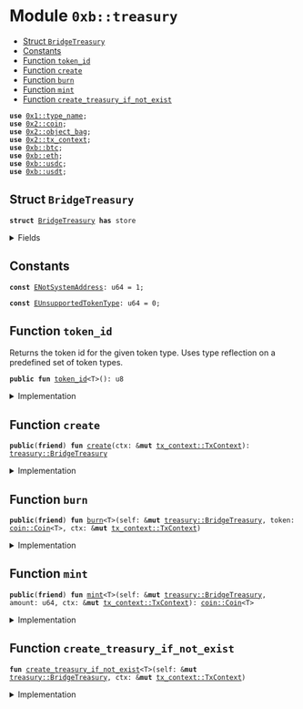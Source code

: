 
<a name="0xb_treasury"></a>

# Module `0xb::treasury`



-  [Struct `BridgeTreasury`](#0xb_treasury_BridgeTreasury)
-  [Constants](#@Constants_0)
-  [Function `token_id`](#0xb_treasury_token_id)
-  [Function `create`](#0xb_treasury_create)
-  [Function `burn`](#0xb_treasury_burn)
-  [Function `mint`](#0xb_treasury_mint)
-  [Function `create_treasury_if_not_exist`](#0xb_treasury_create_treasury_if_not_exist)


<pre><code><b>use</b> <a href="dependencies/move-stdlib/type_name.md#0x1_type_name">0x1::type_name</a>;
<b>use</b> <a href="dependencies/sui-framework/coin.md#0x2_coin">0x2::coin</a>;
<b>use</b> <a href="dependencies/sui-framework/object_bag.md#0x2_object_bag">0x2::object_bag</a>;
<b>use</b> <a href="dependencies/sui-framework/tx_context.md#0x2_tx_context">0x2::tx_context</a>;
<b>use</b> <a href="btc.md#0xb_btc">0xb::btc</a>;
<b>use</b> <a href="eth.md#0xb_eth">0xb::eth</a>;
<b>use</b> <a href="usdc.md#0xb_usdc">0xb::usdc</a>;
<b>use</b> <a href="usdt.md#0xb_usdt">0xb::usdt</a>;
</code></pre>



<a name="0xb_treasury_BridgeTreasury"></a>

## Struct `BridgeTreasury`



<pre><code><b>struct</b> <a href="treasury.md#0xb_treasury_BridgeTreasury">BridgeTreasury</a> <b>has</b> store
</code></pre>



<details>
<summary>Fields</summary>


<dl>
<dt>
<code>treasuries: <a href="dependencies/sui-framework/object_bag.md#0x2_object_bag_ObjectBag">object_bag::ObjectBag</a></code>
</dt>
<dd>

</dd>
</dl>


</details>

<a name="@Constants_0"></a>

## Constants


<a name="0xb_treasury_ENotSystemAddress"></a>



<pre><code><b>const</b> <a href="treasury.md#0xb_treasury_ENotSystemAddress">ENotSystemAddress</a>: u64 = 1;
</code></pre>



<a name="0xb_treasury_EUnsupportedTokenType"></a>



<pre><code><b>const</b> <a href="treasury.md#0xb_treasury_EUnsupportedTokenType">EUnsupportedTokenType</a>: u64 = 0;
</code></pre>



<a name="0xb_treasury_token_id"></a>

## Function `token_id`

Returns the token id for the given token type.
Uses type reflection on a predefined set of token types.


<pre><code><b>public</b> <b>fun</b> <a href="treasury.md#0xb_treasury_token_id">token_id</a>&lt;T&gt;(): u8
</code></pre>



<details>
<summary>Implementation</summary>


<pre><code><b>public</b> <b>fun</b> <a href="treasury.md#0xb_treasury_token_id">token_id</a>&lt;T&gt;(): u8 {
    <b>let</b> coin_type = <a href="dependencies/move-stdlib/type_name.md#0x1_type_name_get">type_name::get</a>&lt;T&gt;();
    <b>if</b> (coin_type == <a href="dependencies/move-stdlib/type_name.md#0x1_type_name_get">type_name::get</a>&lt;BTC&gt;()) {
        1
    } <b>else</b> <b>if</b> (coin_type == <a href="dependencies/move-stdlib/type_name.md#0x1_type_name_get">type_name::get</a>&lt;ETH&gt;()) {
        2
    } <b>else</b> <b>if</b> (coin_type == <a href="dependencies/move-stdlib/type_name.md#0x1_type_name_get">type_name::get</a>&lt;USDC&gt;()) {
        3
    } <b>else</b> <b>if</b> (coin_type == <a href="dependencies/move-stdlib/type_name.md#0x1_type_name_get">type_name::get</a>&lt;USDT&gt;()) {
        4
    } <b>else</b> {
        <b>abort</b> <a href="treasury.md#0xb_treasury_EUnsupportedTokenType">EUnsupportedTokenType</a>
    }
}
</code></pre>



</details>

<a name="0xb_treasury_create"></a>

## Function `create`



<pre><code><b>public</b>(<b>friend</b>) <b>fun</b> <a href="treasury.md#0xb_treasury_create">create</a>(ctx: &<b>mut</b> <a href="dependencies/sui-framework/tx_context.md#0x2_tx_context_TxContext">tx_context::TxContext</a>): <a href="treasury.md#0xb_treasury_BridgeTreasury">treasury::BridgeTreasury</a>
</code></pre>



<details>
<summary>Implementation</summary>


<pre><code><b>public</b>(<b>friend</b>) <b>fun</b> <a href="treasury.md#0xb_treasury_create">create</a>(ctx: &<b>mut</b> TxContext): <a href="treasury.md#0xb_treasury_BridgeTreasury">BridgeTreasury</a> {
    <b>assert</b>!(<a href="dependencies/sui-framework/tx_context.md#0x2_tx_context_sender">tx_context::sender</a>(ctx) == @0x0, <a href="treasury.md#0xb_treasury_ENotSystemAddress">ENotSystemAddress</a>);
    <a href="treasury.md#0xb_treasury_BridgeTreasury">BridgeTreasury</a> {
        treasuries: <a href="dependencies/sui-framework/object_bag.md#0x2_object_bag_new">object_bag::new</a>(ctx)
    }
}
</code></pre>



</details>

<a name="0xb_treasury_burn"></a>

## Function `burn`



<pre><code><b>public</b>(<b>friend</b>) <b>fun</b> <a href="treasury.md#0xb_treasury_burn">burn</a>&lt;T&gt;(self: &<b>mut</b> <a href="treasury.md#0xb_treasury_BridgeTreasury">treasury::BridgeTreasury</a>, token: <a href="dependencies/sui-framework/coin.md#0x2_coin_Coin">coin::Coin</a>&lt;T&gt;, ctx: &<b>mut</b> <a href="dependencies/sui-framework/tx_context.md#0x2_tx_context_TxContext">tx_context::TxContext</a>)
</code></pre>



<details>
<summary>Implementation</summary>


<pre><code><b>public</b>(<b>friend</b>) <b>fun</b> <a href="treasury.md#0xb_treasury_burn">burn</a>&lt;T&gt;(self: &<b>mut</b> <a href="treasury.md#0xb_treasury_BridgeTreasury">BridgeTreasury</a>, token: Coin&lt;T&gt;, ctx: &<b>mut</b> TxContext) {
    <a href="treasury.md#0xb_treasury_create_treasury_if_not_exist">create_treasury_if_not_exist</a>&lt;T&gt;(self, ctx);
    <b>let</b> <a href="treasury.md#0xb_treasury">treasury</a> = <a href="dependencies/sui-framework/object_bag.md#0x2_object_bag_borrow_mut">object_bag::borrow_mut</a>(&<b>mut</b> self.treasuries, <a href="dependencies/move-stdlib/type_name.md#0x1_type_name_get">type_name::get</a>&lt;T&gt;());
    <a href="dependencies/sui-framework/coin.md#0x2_coin_burn">coin::burn</a>(<a href="treasury.md#0xb_treasury">treasury</a>, token);
}
</code></pre>



</details>

<a name="0xb_treasury_mint"></a>

## Function `mint`



<pre><code><b>public</b>(<b>friend</b>) <b>fun</b> <a href="treasury.md#0xb_treasury_mint">mint</a>&lt;T&gt;(self: &<b>mut</b> <a href="treasury.md#0xb_treasury_BridgeTreasury">treasury::BridgeTreasury</a>, amount: u64, ctx: &<b>mut</b> <a href="dependencies/sui-framework/tx_context.md#0x2_tx_context_TxContext">tx_context::TxContext</a>): <a href="dependencies/sui-framework/coin.md#0x2_coin_Coin">coin::Coin</a>&lt;T&gt;
</code></pre>



<details>
<summary>Implementation</summary>


<pre><code><b>public</b>(<b>friend</b>) <b>fun</b> <a href="treasury.md#0xb_treasury_mint">mint</a>&lt;T&gt;(self: &<b>mut</b> <a href="treasury.md#0xb_treasury_BridgeTreasury">BridgeTreasury</a>, amount: u64, ctx: &<b>mut</b> TxContext): Coin&lt;T&gt; {
    <a href="treasury.md#0xb_treasury_create_treasury_if_not_exist">create_treasury_if_not_exist</a>&lt;T&gt;(self, ctx);
    <b>let</b> <a href="treasury.md#0xb_treasury">treasury</a> = <a href="dependencies/sui-framework/object_bag.md#0x2_object_bag_borrow_mut">object_bag::borrow_mut</a>(&<b>mut</b> self.treasuries, <a href="dependencies/move-stdlib/type_name.md#0x1_type_name_get">type_name::get</a>&lt;T&gt;());
    <a href="dependencies/sui-framework/coin.md#0x2_coin_mint">coin::mint</a>(<a href="treasury.md#0xb_treasury">treasury</a>, amount, ctx)
}
</code></pre>



</details>

<a name="0xb_treasury_create_treasury_if_not_exist"></a>

## Function `create_treasury_if_not_exist`



<pre><code><b>fun</b> <a href="treasury.md#0xb_treasury_create_treasury_if_not_exist">create_treasury_if_not_exist</a>&lt;T&gt;(self: &<b>mut</b> <a href="treasury.md#0xb_treasury_BridgeTreasury">treasury::BridgeTreasury</a>, ctx: &<b>mut</b> <a href="dependencies/sui-framework/tx_context.md#0x2_tx_context_TxContext">tx_context::TxContext</a>)
</code></pre>



<details>
<summary>Implementation</summary>


<pre><code><b>fun</b> <a href="treasury.md#0xb_treasury_create_treasury_if_not_exist">create_treasury_if_not_exist</a>&lt;T&gt;(self: &<b>mut</b> <a href="treasury.md#0xb_treasury_BridgeTreasury">BridgeTreasury</a>, ctx: &<b>mut</b> TxContext) {
    <b>let</b> type = <a href="dependencies/move-stdlib/type_name.md#0x1_type_name_get">type_name::get</a>&lt;T&gt;();
    <b>if</b> (!<a href="dependencies/sui-framework/object_bag.md#0x2_object_bag_contains">object_bag::contains</a>(&self.treasuries, type)) {
        // Lazily create currency <b>if</b> not exists
        <b>if</b> (type == <a href="dependencies/move-stdlib/type_name.md#0x1_type_name_get">type_name::get</a>&lt;BTC&gt;()) {
            <a href="dependencies/sui-framework/object_bag.md#0x2_object_bag_add">object_bag::add</a>(&<b>mut</b> self.treasuries, type, <a href="btc.md#0xb_btc_create">btc::create</a>(ctx));
        } <b>else</b> <b>if</b> (type == <a href="dependencies/move-stdlib/type_name.md#0x1_type_name_get">type_name::get</a>&lt;ETH&gt;()) {
            <a href="dependencies/sui-framework/object_bag.md#0x2_object_bag_add">object_bag::add</a>(&<b>mut</b> self.treasuries, type, <a href="eth.md#0xb_eth_create">eth::create</a>(ctx));
        } <b>else</b> <b>if</b> (type == <a href="dependencies/move-stdlib/type_name.md#0x1_type_name_get">type_name::get</a>&lt;USDC&gt;()) {
            <a href="dependencies/sui-framework/object_bag.md#0x2_object_bag_add">object_bag::add</a>(&<b>mut</b> self.treasuries, type, <a href="usdc.md#0xb_usdc_create">usdc::create</a>(ctx));
        } <b>else</b> <b>if</b> (type == <a href="dependencies/move-stdlib/type_name.md#0x1_type_name_get">type_name::get</a>&lt;USDT&gt;()) {
            <a href="dependencies/sui-framework/object_bag.md#0x2_object_bag_add">object_bag::add</a>(&<b>mut</b> self.treasuries, type, <a href="usdt.md#0xb_usdt_create">usdt::create</a>(ctx));
        } <b>else</b> {
            <b>abort</b> <a href="treasury.md#0xb_treasury_EUnsupportedTokenType">EUnsupportedTokenType</a>
        };
    };
}
</code></pre>



</details>

